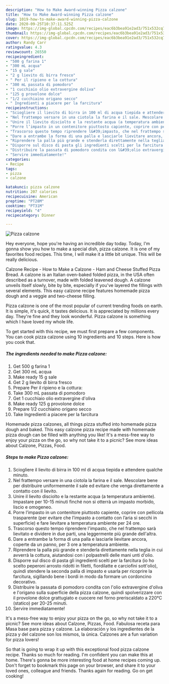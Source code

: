 ```yaml
---
description: "How to Make Award-winning Pizza calzone"
title: "How to Make Award-winning Pizza calzone"
slug: 1019-how-to-make-award-winning-pizza-calzone
date: 2020-09-25T10:37:11.525Z
image: https://img-global.cpcdn.com/recipes/eac6b3bea91e2ad3/751x532cq70/pizza-calzone-recipe-main-photo.jpg
thumbnail: https://img-global.cpcdn.com/recipes/eac6b3bea91e2ad3/751x532cq70/pizza-calzone-recipe-main-photo.jpg
cover: https://img-global.cpcdn.com/recipes/eac6b3bea91e2ad3/751x532cq70/pizza-calzone-recipe-main-photo.jpg
author: Randy Carr
ratingvalue: 4.3
reviewcount: 26550
recipeingredient:
- "500 g farina 1"
- "300 mL acqua"
- "15 g sale"
- "2 g lievito di birra fresco"
- " Per il ripieno e la cottura"
- "300 mL passata di pomodoro"
- "1 cucchiaio olio extravergine doliva"
- "125 g provolone dolce"
- "1/2 cucchiaino origano secco"
- " Ingredienti a piacere per la farcitura"
recipeinstructions:
- "Sciogliere il lievito di birra in 100 ml di acqua tiepida e attendere qualche minuto."
- "Nel frattempo versare in una ciotola la farina e il sale. Mescolare bene per distribuire uniformemente il sale ed evitare che venga direttamente a contatto con il lievito."
- "Unire il lievito disciolto e la restante acqua (a temperatura ambiente). Impastare per 10-15 minuti finché non si otterrà un impasto morbido, liscio e omogeneo."
- "Porre l’impasto in un contenitore piuttosto capiente, coprire con pellicola trasparente (per evitare che l’impasto a contatto con l’aria si secchi in superficie) e fare lievitare a temperatura ambiente per 24 ore."
- "Trascorso questo tempo riprendere l&#39;impasto, che nel frattempo sarà lievitato e dividere in due parti, una leggermente più grande dell&#39;altra."
- "Dare a entrambe la forma di una palla e lasciarle lievitare ancora, coperte da un panno, per 3 ore a temperatura ambiente."
- "Riprendere la palla più grande e stenderla direttamente nella teglia in cui avverrà la cottura, aiutandosi con i polpastrelli delle mani unti d&#39;olio."
- "Disporre sul disco di pasta gli ingredienti scelti per la farcitura (io ho scelto peperoni arrosto ridotti in filetti, fiordilatte e carciofini sott&#39;olio), quindi stendere la seconda palla di impasto e usarla per ricoprire la farcitura, sigillando bene i bordi in modo da formare un cordoncino decorativo."
- "Distribuire la passata di pomodoro condita con l&#39;olio extravergine d&#39;oliva e l&#39;origano sulla superficie della pizza calzone, quindi spolverizzare con il provolone dolce grattugiato e cuocere nel forno preriscaldato a 220°C (statico) per 20-25 minuti."
- "Servire immediatamente!"
categories:
- Recipe
tags:
- pizza
- calzone

katakunci: pizza calzone 
nutrition: 207 calories
recipecuisine: American
preptime: "PT28M"
cooktime: "PT31M"
recipeyield: "4"
recipecategory: Dinner

---
```



![Pizza calzone](https://img-global.cpcdn.com/recipes/eac6b3bea91e2ad3/751x532cq70/pizza-calzone-recipe-main-photo.jpg)

Hey everyone, hope you're having an incredible day today. Today, I'm gonna show you how to make a special dish, pizza calzone. It is one of my favorites food recipes. This time, I will make it a little bit unique. This will be really delicious.

Calzone Recipe - How to Make a Calzone - Ham and Cheese Stuffed Pizza Bread. A calzone is an Italian oven-baked folded pizza, in the USA often described as a turnover, made with folded leavened dough. A calzone unveils itself slowly, bite by bite, especially if you&#39;ve layered the fillings with several elements. This easy calzone recipe features homemade pizza dough and a veggie and two-cheese filling.

Pizza calzone is one of the most popular of current trending foods on earth. It is simple, it's quick, it tastes delicious. It is appreciated by millions every day. They're fine and they look wonderful. Pizza calzone is something which I have loved my whole life.


To get started with this recipe, we must first prepare a few components. You can cook pizza calzone using 10 ingredients and 10 steps. Here is how you cook that.

<!--inarticleads1-->

##### The ingredients needed to make Pizza calzone:

1. Get 500 g farina 1
1. Get 300 mL acqua
1. Make ready 15 g sale
1. Get 2 g lievito di birra fresco
1. Prepare  Per il ripieno e la cottura:
1. Take 300 mL passata di pomodoro
1. Get 1 cucchiaio olio extravergine d&#39;oliva
1. Make ready 125 g provolone dolce
1. Prepare 1/2 cucchiaino origano secco
1. Take  Ingredienti a piacere per la farcitura


Homemade pizza calzones, all things pizza stuffed into homemade pizza dough and baked. This easy calzone pizza recipe made with homemade pizza dough can be filled with anything you like! It&#39;s a mess-free way to enjoy your pizza on the go, so why not take it to a picnic? See more ideas about Calzone, Pizzas, Food. 

<!--inarticleads2-->

##### Steps to make Pizza calzone:

1. Sciogliere il lievito di birra in 100 ml di acqua tiepida e attendere qualche minuto.
1. Nel frattempo versare in una ciotola la farina e il sale. Mescolare bene per distribuire uniformemente il sale ed evitare che venga direttamente a contatto con il lievito.
1. Unire il lievito disciolto e la restante acqua (a temperatura ambiente). Impastare per 10-15 minuti finché non si otterrà un impasto morbido, liscio e omogeneo.
1. Porre l’impasto in un contenitore piuttosto capiente, coprire con pellicola trasparente (per evitare che l’impasto a contatto con l’aria si secchi in superficie) e fare lievitare a temperatura ambiente per 24 ore.
1. Trascorso questo tempo riprendere l&#39;impasto, che nel frattempo sarà lievitato e dividere in due parti, una leggermente più grande dell&#39;altra.
1. Dare a entrambe la forma di una palla e lasciarle lievitare ancora, coperte da un panno, per 3 ore a temperatura ambiente.
1. Riprendere la palla più grande e stenderla direttamente nella teglia in cui avverrà la cottura, aiutandosi con i polpastrelli delle mani unti d&#39;olio.
1. Disporre sul disco di pasta gli ingredienti scelti per la farcitura (io ho scelto peperoni arrosto ridotti in filetti, fiordilatte e carciofini sott&#39;olio), quindi stendere la seconda palla di impasto e usarla per ricoprire la farcitura, sigillando bene i bordi in modo da formare un cordoncino decorativo.
1. Distribuire la passata di pomodoro condita con l&#39;olio extravergine d&#39;oliva e l&#39;origano sulla superficie della pizza calzone, quindi spolverizzare con il provolone dolce grattugiato e cuocere nel forno preriscaldato a 220°C (statico) per 20-25 minuti.
1. Servire immediatamente!


It&#39;s a mess-free way to enjoy your pizza on the go, so why not take it to a picnic? See more ideas about Calzone, Pizzas, Food. Fabulosa receta para Masa base para pizza y calzone. La elaboración y los ingredientes de la pizza y del calzone son los mismos, la única. Calzones are a fun variation for pizza lovers! 

So that is going to wrap it up with this exceptional food pizza calzone recipe. Thanks so much for reading. I'm confident you can make this at home. There's gonna be more interesting food at home recipes coming up. Don't forget to bookmark this page on your browser, and share it to your loved ones, colleague and friends. Thanks again for reading. Go on get cooking!
